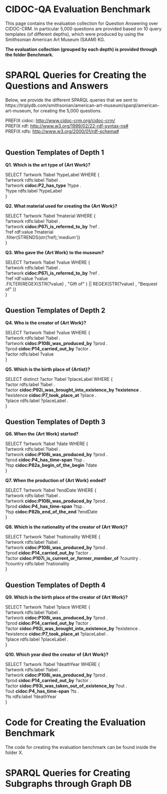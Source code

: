 # CIDOC-QA Evaluation Benchmark

This page contains the evaluation collection for Question Answering over CIDOC-CRM. 
In particular 5,000 questions are provided based on 10 query templates (of different depths), 
which were produced by using the  Smithsonian American Art Museum (SAAM) KG.

**The evaluation collection (grouped by each depth) is provided through the folder Benchmark.**

<h1> SPARQL Queries for Creating the Questions and Answers</h1>
Below, we provide the different SPARQL queries that we sent to https://triplydb.com/smithsonian/american-art-museum/sparql/american-art-museum, 
for creating the 5,000 questions. <br>


PREFIX cidoc: <http://www.cidoc-crm.org/cidoc-crm/> <br>
PREFIX rdf: <http://www.w3.org/1999/02/22-rdf-syntax-ns#> <br>
PREFIX rdfs: <http://www.w3.org/2000/01/rdf-schema#> <br> <br>

<h2>Question Templates of Depth 1</h2>

**Q1. Which is the art type of {Art Work}?**

SELECT ?artwork ?label ?typeLabel WHERE { <br>
?artwork rdfs:label ?label . <br>
?artwork **cidoc:P2_has_type** ?type .  <br>
?type rdfs:label ?typeLabel <br>
} <br>

**Q2. What material used for creating the {Art Work}?**

SELECT ?artwork ?label  ?material WHERE { <br>
?artwork rdfs:label ?label .  <br>
?artwork **cidoc:P67i_is_referred_to_by** ?ref . <br>
?ref rdf:value ?material <br>
.filter(STRENDS(str(?ref),'medium')) <br>
} <br>

**Q3. Who gave the {Art Work} to the museum?**

SELECT ?artwork ?label ?value WHERE { <br>
?artwork rdfs:label ?label . <br>
?artwork **cidoc:P67i_is_referred_to_by** ?ref .  <br>
?ref rdf:value ?value <br>
.FILTER(REGEX(STR(?value) , "Gift of" ) || REGEX(STR(?value) , "Bequest of" ))  <br>
} <br>

<h2>Question Templates of Depth 2</h2>

**Q4. Who is the creator of {Art Work}?**

SELECT ?artwork ?label ?value WHERE {  <br>
?artwork rdfs:label ?label .  <br>
?artwork **cidoc:P108i_was_produced_by** ?prod .  <br> 
?prod **cidoc:P14_carried_out_by** ?actor .  <br>
?actor rdfs:label ?value  <br>
}  <br>

**Q5. Which is the birth place of {Artist}?**

SELECT distinct ?actor ?label ?placeLabel WHERE { <br>
?actor rdfs:label ?label .  <br>
?actor **cidoc:P92i_was_brought_into_existence_by ?existence** .  <br>
?existence **cidoc:P7_took_place_at** ?place . <br>
?place rdfs:label ?placeLabel . <br>
} <br>

<h2>Question Templates of Depth 3</h2>

**Q6. When the {Art Work} started?** 

SELECT ?artwork ?label ?date WHERE { <br>
?artwork rdfs:label ?label . <br>
?artwork **cidoc:P108i_was_produced_by** ?prod .  <br>
?prod **cidoc:P4_has_time-span** ?tsp .  <br>
?tsp **cidoc:P82a_begin_of_the_begin** ?date <br>
}  <br>

**Q7. When the production of {Art Work} ended?** 

SELECT ?artwork ?label ?endDate WHERE { <br>
?artwork rdfs:label ?label . <br>
?artwork **cidoc:P108i_was_produced_by** ?prod .  <br>
?prod **cidoc:P4_has_time-span** ?tsp .  <br>
?tsp **cidoc:P82b_end_of_the_end** ?endDate <br>
}  <br>

**Q8. Which is the nationality of the creator of {Art Work}?** 

SELECT ?artwork ?label ?nationality WHERE { <br>
?artwork rdfs:label ?label .   <br>
?artwork **cidoc:P108i_was_produced_by** ?prod .    <br>
?prod **cidoc:P14_carried_out_by** ?actor .    <br>
?actor **cidoc:P107i_is_current_or_former_member_of** ?country .    <br>
?country rdfs:label ?nationality   <br>
}  <br>

<h2>Question Templates of Depth 4 </h2>

**Q9. Which is the birth place of the creator of {Art Work}?** 

SELECT ?artwork ?label ?place WHERE { <br>
?artwork rdfs:label ?label . <br>
?artwork **cidoc:P108i_was_produced_by** ?prod .  <br>
?prod **cidoc:P14_carried_out_by** ?actor .  <br>
?actor **cidoc:P92i_was_brought_into_existence_by** ?existence .  <br>
?existence **cidoc:P7_took_place_at** ?placeLabel . <br>
?place rdfs:label ?placeLabel . <br>
}  <br>



**Q10. Which year died the creator of {Art Work}?** 

SELECT ?artwork ?label ?deathYear WHERE { <br>
?artwork rdfs:label ?label . <br>
?artwork **cidoc:P108i_was_produced_by** ?prod .  <br>
?prod **cidoc:P14_carried_out_by** ?actor .  <br>
?actor **cidoc:P93i_was_taken_out_of_existence_by** ?out .    <br>
?out **cidoc:P4_has_time-span** ?ts .   <br>
?ts rdfs:label ?deathYear   <br>
}  <br>



<h1>Code for Creating the Evaluation Benchmark</h1>
The code for creating the evaluation benchmark can be found inside the folder X.


<h1>SPARQL Queries for Creating Subgraphs through Graph DB</h1>

